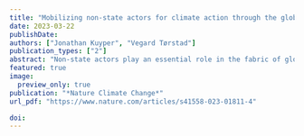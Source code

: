 ```yaml
---
title: "Mobilizing non-state actors for climate action through the global stocktake"
date: 2023-03-22
publishDate: 
authors: ["Jonathan Kuyper", "Vegard Tørstad"]
publication_types: ["2"]
abstract: "Non-state actors play an essential role in the fabric of global climate governance. Here we propose four tailored strategies that non-state actors can mobilize to advance climate action among states and harness the potential of the global stocktake."
featured: true
image:
  preview_only: true
publication: "*Nature Climate Change*"
url_pdf: "https://www.nature.com/articles/s41558-023-01811-4"

doi: 
---
```

